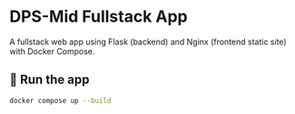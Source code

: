 # DPS-Mid Fullstack App

A fullstack web app using Flask (backend) and Nginx (frontend static site) with Docker Compose.

## 🐳 Run the app

```bash
docker compose up --build
